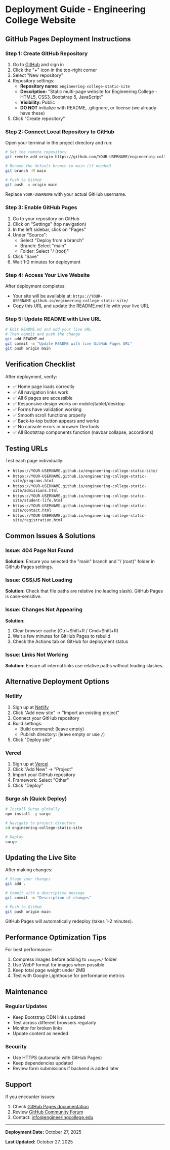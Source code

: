 # Deployment Guide - Engineering College Website

## GitHub Pages Deployment Instructions

### Step 1: Create GitHub Repository

1. Go to [GitHub](https://github.com) and sign in
2. Click the "+" icon in the top-right corner
3. Select "New repository"
4. Repository settings:
   - **Repository name:** `engineering-college-static-site`
   - **Description:** "Static multi-page website for Engineering College - HTML5, CSS3, Bootstrap 5, JavaScript"
   - **Visibility:** Public
   - **DO NOT** initialize with README, .gitignore, or license (we already have these)
5. Click "Create repository"

### Step 2: Connect Local Repository to GitHub

Open your terminal in the project directory and run:

```bash
# Set the remote repository
git remote add origin https://github.com/YOUR-USERNAME/engineering-college-static-site.git

# Rename the default branch to main (if needed)
git branch -M main

# Push to GitHub
git push -u origin main
```

Replace `YOUR-USERNAME` with your actual GitHub username.

### Step 3: Enable GitHub Pages

1. Go to your repository on GitHub
2. Click on "Settings" (top navigation)
3. In the left sidebar, click on "Pages"
4. Under "Source":
   - Select "Deploy from a branch"
   - Branch: Select "main"
   - Folder: Select "/ (root)"
5. Click "Save"
6. Wait 1-2 minutes for deployment

### Step 4: Access Your Live Website

After deployment completes:
- Your site will be available at: `https://YOUR-USERNAME.github.io/engineering-college-static-site/`
- Copy this URL and update the README.md file with your live URL

### Step 5: Update README with Live URL

```bash
# Edit README.md and add your live URL
# Then commit and push the change
git add README.md
git commit -m "Update README with live GitHub Pages URL"
git push origin main
```

## Verification Checklist

After deployment, verify:

- ✅ Home page loads correctly
- ✅ All navigation links work
- ✅ All 6 pages are accessible
- ✅ Responsive design works on mobile/tablet/desktop
- ✅ Forms have validation working
- ✅ Smooth scroll functions properly
- ✅ Back-to-top button appears and works
- ✅ No console errors in browser DevTools
- ✅ All Bootstrap components function (navbar collapse, accordions)

## Testing URLs

Test each page individually:
- `https://YOUR-USERNAME.github.io/engineering-college-static-site/`
- `https://YOUR-USERNAME.github.io/engineering-college-static-site/programs.html`
- `https://YOUR-USERNAME.github.io/engineering-college-static-site/admissions.html`
- `https://YOUR-USERNAME.github.io/engineering-college-static-site/student-life.html`
- `https://YOUR-USERNAME.github.io/engineering-college-static-site/contact.html`
- `https://YOUR-USERNAME.github.io/engineering-college-static-site/registration.html`

## Common Issues & Solutions

### Issue: 404 Page Not Found
**Solution:** Ensure you selected the "main" branch and "/ (root)" folder in GitHub Pages settings.

### Issue: CSS/JS Not Loading
**Solution:** Check that file paths are relative (no leading slash). GitHub Pages is case-sensitive.

### Issue: Changes Not Appearing
**Solution:** 
1. Clear browser cache (Ctrl+Shift+R / Cmd+Shift+R)
2. Wait a few minutes for GitHub Pages to rebuild
3. Check the Actions tab on GitHub for deployment status

### Issue: Links Not Working
**Solution:** Ensure all internal links use relative paths without leading slashes.

## Alternative Deployment Options

### Netlify
1. Sign up at [Netlify](https://www.netlify.com)
2. Click "Add new site" → "Import an existing project"
3. Connect your GitHub repository
4. Build settings:
   - Build command: (leave empty)
   - Publish directory: (leave empty or use `/`)
5. Click "Deploy site"

### Vercel
1. Sign up at [Vercel](https://vercel.com)
2. Click "Add New" → "Project"
3. Import your GitHub repository
4. Framework: Select "Other"
5. Click "Deploy"

### Surge.sh (Quick Deploy)
```bash
# Install Surge globally
npm install -g surge

# Navigate to project directory
cd engineering-college-static-site

# Deploy
surge
```

## Updating the Live Site

After making changes:

```bash
# Stage your changes
git add .

# Commit with a descriptive message
git commit -m "Description of changes"

# Push to GitHub
git push origin main
```

GitHub Pages will automatically redeploy (takes 1-2 minutes).

## Performance Optimization Tips

For best performance:
1. Compress images before adding to `images/` folder
2. Use WebP format for images when possible
3. Keep total page weight under 2MB
4. Test with Google Lighthouse for performance metrics

## Maintenance

### Regular Updates
- Keep Bootstrap CDN links updated
- Test across different browsers regularly
- Monitor for broken links
- Update content as needed

### Security
- Use HTTPS (automatic with GitHub Pages)
- Keep dependencies updated
- Review form submissions if backend is added later

## Support

If you encounter issues:
1. Check [GitHub Pages documentation](https://docs.github.com/en/pages)
2. Review [GitHub Community Forum](https://github.community)
3. Contact: info@engineeringcollege.edu

---

**Deployment Date:** October 27, 2025

**Last Updated:** October 27, 2025

